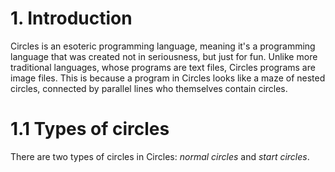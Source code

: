 # 1. Introduction
Circles is an esoteric programming language, meaning it's a programming language that was created not in seriousness, but just for fun. Unlike more traditional languages, whose programs are text files, Circles programs are image files. This is because a program in Circles looks like a maze of nested circles, connected by parallel lines who themselves contain circles.

# 1.1 Types of circles
There are two types of circles in Circles: *normal circles* and *start circles*.
